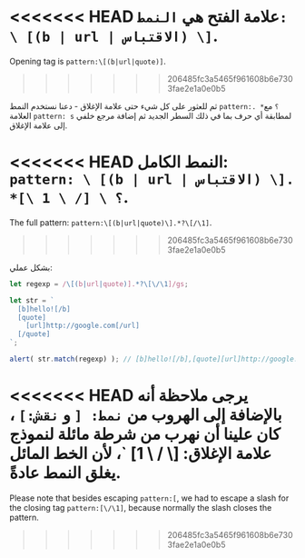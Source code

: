 
<<<<<<< HEAD
علامة الفتح هي `النمط: \ [(b | url | الاقتباس) \]`.
=======
Opening tag is `pattern:\[(b|url|quote)]`.
>>>>>>> 206485fc3a5465f961608b6e7303fae2e1a0e0b5

ثم للعثور على كل شيء حتى علامة الإغلاق - دعنا نستخدم النمط `pattern:. *؟` مع العلامة `pattern: s` لمطابقة أي حرف بما في ذلك السطر الجديد ثم إضافة مرجع خلفي إلى علامة الإغلاق.

<<<<<<< HEAD
النمط الكامل: `pattern: \ [(b | url | الاقتباس) \]. *؟ \ [/ \ 1 \]`.
=======
The full pattern: `pattern:\[(b|url|quote)\].*?\[/\1]`.
>>>>>>> 206485fc3a5465f961608b6e7303fae2e1a0e0b5

بشكل عملي:

```js run
let regexp = /\[(b|url|quote)].*?\[\/\1]/gs;

let str = `
  [b]hello![/b]
  [quote]
    [url]http://google.com[/url]
  [/quote]
`;

alert( str.match(regexp) ); // [b]hello![/b],[quote][url]http://google.com[/url][/quote]
```

<<<<<<< HEAD
يرجى ملاحظة أنه بالإضافة إلى الهروب من `نمط: [` و `نقش:]` ، كان علينا أن نهرب من شرطة مائلة لنموذج علامة الإغلاق: [\ / \ 1] `، لأن الخط المائل يغلق النمط عادةً.
=======
Please note that besides escaping `pattern:[`, we had to escape a slash for the closing tag `pattern:[\/\1]`, because normally the slash closes the pattern.
>>>>>>> 206485fc3a5465f961608b6e7303fae2e1a0e0b5
